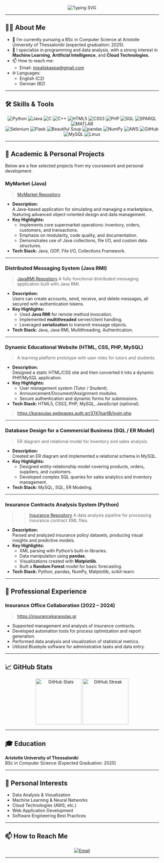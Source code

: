 <!--
  Hi there 👋 I'm Michalis Karaoulas!
  Welcome to my GitHub profile. 🚀
-->

<div align="center">
  <img
    src="https://readme-typing-svg.herokuapp.com?font=Fira+Code&pause=1000&color=4ABDAC&background=FFFFFF00&width=500&lines=Hi+there+👋+I'm+Michalis+Karaoulas;Computer+Science+Student+|+ML+|+AI+|+Cloud+Enthusiast"
    alt="Typing SVG"
  />
</div>

---

## 👨‍💻 About Me

- 🔭 I’m currently pursuing a BSc in Computer Science at Aristotle University of Thessaloniki (expected graduation: 2025).  
- 🌱 I specialize in programming and data analysis, with a strong interest in **Machine Learning**, **Artificial Intelligence**, and **Cloud Technologies**.  
- 📫 How to reach me:  
  - Email: [mixaliskappa@gmail.com](mailto:mixaliskappa@gmail.com)  
- 🌐 Languages:  
  - English (C2)  
  - German (B2)  

---

## 🛠️ Skills & Tools

<div align="center">
  <!-- Programming Languages -->
  <img src="https://img.shields.io/badge/Python-3776AB?logo=python&logoColor=white" alt="Python" />
  <img src="https://img.shields.io/badge/Java-007396?logo=java&logoColor=white" alt="Java" />
  <img src="https://img.shields.io/badge/C-575E75?logo=C&logoColor=white" alt="C" />
  <img src="https://img.shields.io/badge/C%2B%2B-00599C?logo=c%2B%2B&logoColor=white" alt="C++" />
  <img src="https://img.shields.io/badge/HTML-E34F26?logo=html5&logoColor=white" alt="HTML5" />
  <img src="https://img.shields.io/badge/CSS-1572B6?logo=css3&logoColor=white" alt="CSS3" />
  <img src="https://img.shields.io/badge/PHP-777BB4?logo=php&logoColor=white" alt="PHP" />
  <img src="https://img.shields.io/badge/SQL-4479A1?logo=MySQL&logoColor=white" alt="SQL" />
  <img src="https://img.shields.io/badge/SPARQL-000000?logo=graphql&logoColor=white" alt="SPARQL" />
  <img src="https://img.shields.io/badge/MATLAB-0076A8?logo=matlab&logoColor=white" alt="MATLAB" />
</div>

<div align="center">
  <!-- Frameworks & Tools -->
  <img src="https://img.shields.io/badge/Selenium-43B02A?logo=selenium&logoColor=white" alt="Selenium" />
  <img src="https://img.shields.io/badge/Flask-000000?logo=flask&logoColor=white" alt="Flask" />
  <img src="https://img.shields.io/badge/BeautifulSoup-4B2033?logo=python&logoColor=white" alt="Beautiful Soup" />
  <img src="https://img.shields.io/badge/pandas-150458?logo=pandas&logoColor=white" alt="pandas" />
  <img src="https://img.shields.io/badge/NumPy-013243?logo=numpy&logoColor=white" alt="NumPy" />
  <img src="https://img.shields.io/badge/AWS-232F3E?logo=amazonaws&logoColor=white" alt="AWS" />
  <img src="https://img.shields.io/badge/GitHub-181717?logo=github&logoColor=white" alt="GitHub" />
  <img src="https://img.shields.io/badge/MySQL-4479A1?logo=MySQL&logoColor=white" alt="MySQL" />
  <img src="https://img.shields.io/badge/Linux-FCC624?logo=linux&logoColor=black" alt="Linux" />
</div>

---

## 📂 Academic & Personal Projects

Below are a few selected projects from my coursework and personal development.

### MyMarket (Java)
> [MyMarket Repository](https://github.com/karaoulas/MyMarket)

- **Description:**  
  A Java-based application for simulating and managing a marketplace, featuring advanced object-oriented design and data management.
- **Key Highlights:**  
  - Implements core supermarket operations: inventory, orders, customers, and transactions.
  - Emphasis on modularity, code quality, and documentation.
  - Demonstrates use of Java collections, file I/O, and custom data structures.
- **Tech Stack:** Java, OOP, File I/O, Collections Framework.



---

### Distributed Messaging System (Java RMI)
> [JavaRMI Repository](https://github.com/karaoulas/JavaRMI)
> A fully functional distributed messaging application built with Java RMI.

- **Description:**  
  Users can create accounts, send, receive, and delete messages, all secured with authentication tokens.  
- **Key Highlights:**  
  - Used **Java RMI** for remote method invocation.  
  - Implemented **multithreaded** server/client handling.  
  - Leveraged **serialization** to transmit message objects.  
- **Tech Stack:** Java, Java RMI, Multithreading, Authentication.



---

### Dynamic Educational Website (HTML, CSS, PHP, MySQL)
> A learning platform prototype with user roles for tutors and students.

- **Description:**  
  Designed a static HTML/CSS site and then converted it into a dynamic PHP/MySQL application.  
- **Key Highlights:**  
  - User management system (Tutor / Student).  
  - Announcement/Document/Assignment modules.  
  - Secure authentication and dynamic forms for submissions.  
- **Tech Stack:** HTML5, CSS3, PHP, MySQL, JavaScript (optional).
>https://karaoulas.webpages.auth.gr/3747partB/login.php
---

### Database Design for a Commercial Business (SQL / ER Model)
> ER diagram and relational model for inventory and sales analysis.

- **Description:**  
  Created an ER diagram and implemented a relational schema in MySQL.  
- **Key Highlights:**  
  - Designed entity-relationship model covering products, orders, suppliers, and customers.  
  - Developed complex SQL queries for sales analytics and inventory management.  
- **Tech Stack:** MySQL, SQL, ER Modeling.

---

### Insurance Contracts Analysis System (Python)
>> [Insurance Repository](https://github.com/karaoulas/Insurance)
> A data analysis pipeline for processing insurance contract XML files.

- **Description:**  
  Parsed and analyzed insurance policy datasets, producing visual insights and predictive models.  
- **Key Highlights:**  
  - XML parsing with Python’s built-in libraries.  
  - Data manipulation using **pandas**.  
  - Visualizations created with **Matplotlib**.  
  - Built a **Random Forest** model for basic forecasting.  
- **Tech Stack:** Python, pandas, NumPy, Matplotlib, scikit-learn.

---

## 💼 Professional Experience

### Insurance Office Collaboration (2022 – 2024)
> https://insurancekaraoulas.gr

- Supported management and analysis of insurance contracts.  
- Developed automation tools for process optimization and report generation.  
- Performed data analysis and visualization of statistical metrics.  
- Utilized Bluebyte software for administrative tasks and data entry.  

---

## 📈 GitHub Stats

<div align="center">
  <img height="150em" src="https://github-readme-stats.vercel.app/api?username=karaoulas&show_icons=true&theme=radical&include_all_commits=true&count_private=true" alt="GitHub Stats" />
  <img height="150em" src="https://github-readme-streak-stats.herokuapp.com/?user=karaoulas&theme=radical" alt="GitHub Streak" />
</div>

---

## 🎓 Education

**Aristotle University of Thessaloniki**  
BSc in Computer Science (Expected Graduation: 2025)

---

## 🎯 Personal Interests

- Data Analysis & Visualization  
- Machine Learning & Neural Networks  
- Cloud Technologies (AWS, etc.)  
- Web Application Development  
- Software Engineering Best Practices  

---

## 📫 How to Reach Me

<div align="center">
  <a href="mailto:mixaliskappa@gmail.com">
    <img src="https://img.shields.io/badge/Email-D14836?logo=gmail&logoColor=white" alt="Email" />
  </a>
</div>

---

<!--
**karaoulas/karaoulas** is a ✨ _special_ ✨ repository because its `README.md` appears on my GitHub profile.
-->
